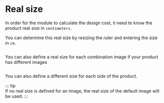 # Real size

In order for the module to calculate the design cost, it need to know the product real size
in `centimeters`.

You can determine this real size by resizing the ruler and entering the size in `cm`.

<img srcset="/productdesigner/images/real-size.jpg 2x">

You can also define a real size for each combination image if your product has different images

<img srcset="/productdesigner/images/real-size-images.jpg 2x">

You can also define a different size for each side of the product.

::: tip  
If no real size is defined for an image, the real size of the default image will be used.
:::

